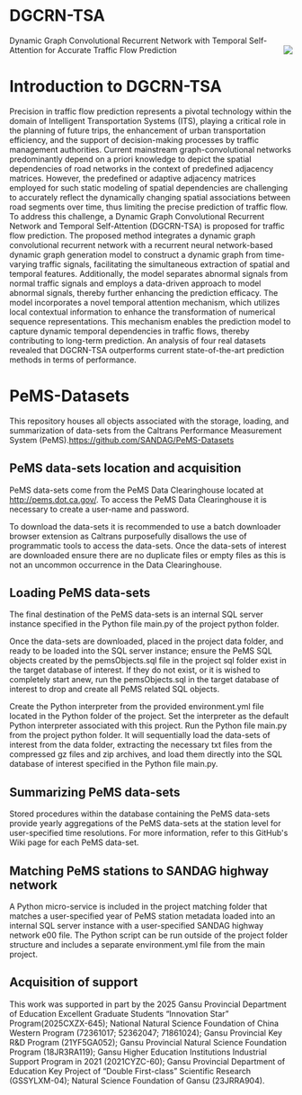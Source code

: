 # DGCRN-TSA
Dynamic Graph Convolutional Recurrent Network with Temporal Self-Attention for Accurate Traffic Flow Prediction
<img align="right" src="https://github-readme-stats.vercel.app/api?username=lixin8383&show_icons=true&icon_color=CE1D2D&text_color=718096&bg_color=ffffff&hide_title=true" />


# Introduction to DGCRN-TSA
Precision in traffic flow prediction represents a pivotal technology within the domain of Intelligent Transportation Systems (ITS), playing a critical role in the planning of future trips, the enhancement of urban transportation efficiency, and the support of decision-making processes by traffic management authorities. Current mainstream graph-convolutional networks predominantly depend on a priori knowledge to depict the spatial dependencies of road networks in the context of predefined adjacency matrices. However, the predefined or adaptive adjacency matrices employed for such static modeling of spatial dependencies are challenging to accurately reflect the dynamically changing spatial associations between road segments over time, thus limiting the precise prediction of traffic flow. To address this challenge, a Dynamic Graph Convolutional Recurrent Network and Temporal Self-Attention (DGCRN-TSA) is proposed for traffic flow prediction. The proposed method integrates a dynamic graph convolutional recurrent network with a recurrent neural network-based dynamic graph generation model to construct a dynamic graph from time-varying traffic signals, facilitating the simultaneous extraction of spatial and temporal features. Additionally, the model separates abnormal signals from normal traffic signals and employs a data-driven approach to model abnormal signals, thereby further enhancing the prediction efficacy. The model incorporates a novel temporal attention mechanism, which utilizes local contextual information to enhance the transformation of numerical sequence representations. This mechanism enables the prediction model to capture dynamic temporal dependencies in traffic flows, thereby contributing to long-term prediction. An analysis of four real datasets revealed that DGCRN-TSA outperforms current state-of-the-art prediction methods in terms of performance.

# PeMS-Datasets
This repository houses all objects associated with the storage, loading, and summarization of data-sets from the Caltrans Performance Measurement System (PeMS).https://github.com/SANDAG/PeMS-Datasets

## PeMS data-sets location and acquisition
PeMS data-sets come from the PeMS Data Clearinghouse located at http://pems.dot.ca.gov/. To access the PeMS Data Clearinghouse it is necessary to create a user-name and password.

To download the data-sets it is recommended to use a batch downloader browser extension as Caltrans purposefully disallows the use of programmatic tools to access the data-sets. Once the data-sets of interest are downloaded ensure there are no duplicate files or empty files as this is not an uncommon occurrence in the Data Clearinghouse.

## Loading PeMS data-sets
The final destination of the PeMS data-sets is an internal SQL server instance specified in the Python file main.py of the project python folder. 

Once the data-sets are downloaded, placed in the project data folder, and ready to be loaded into the SQL server instance; ensure the PeMS SQL objects created by the pemsObjects.sql file in the project sql folder exist in the target database of interest. If they do not exist, or it is wished to completely start anew, run the pemsObjects.sql in the target database of interest to drop and create all PeMS related SQL objects.

Create the Python interpreter from the provided environment.yml file located in the Python folder of the project. Set the interpreter as the default Python interpreter associated with this project. Run the Python file main.py from the project python folder. It will sequentially load the  data-sets of interest from the data folder, extracting the necessary txt files from the compressed gz files and zip archives, and load them directly into the SQL database of interest specified in the Python file main.py.

## Summarizing PeMS data-sets
Stored procedures within the database containing the PeMS data-sets provide yearly aggregations of the PeMS data-sets at the station level for user-specified time resolutions. For more information, refer to this GitHub's Wiki page for each PeMS data-set.

## Matching PeMS stations to SANDAG highway network
A Python micro-service is included in the project matching folder that matches a user-specified year of PeMS station metadata loaded into an internal SQL server instance with a user-specified SANDAG highway network e00 file. The Python script can be run outside of the project folder structure and includes a separate environment.yml file from the main project.

## Acquisition of support
This work was supported in part by the 2025 Gansu Provincial Department of Education Excellent Graduate Students “Innovation Star” Program(2025CXZX-645); National Natural Science Foundation of China Western Program (72361017; 52362047; 71861024); Gansu Provincial Key R&D Program (21YF5GA052); Gansu Provincial Natural Science Foundation Program (18JR3RA119); Gansu Higher Education Institutions Industrial Support Program in 2021 (2021CYZC-60); Gansu Provincial Department of Education Key Project of “Double First-class” Scientific Research (GSSYLXM-04); Natural Science Foundation of Gansu (23JRRA904).
